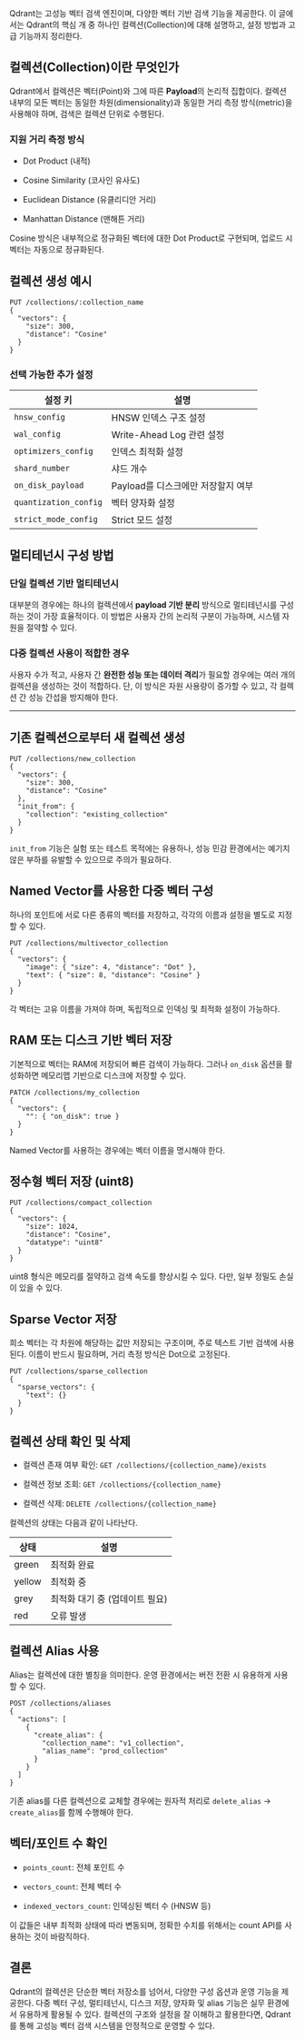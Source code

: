 
Qdrant는 고성능 벡터 검색 엔진이며, 다양한 벡터 기반 검색 기능을 제공한다. 이 글에서는 Qdrant의 핵심 개 중 하나인 컬렉션(Collection)에 대해 설명하고, 설정 방법과 고급 기능까지 정리한다.


## 컬렉션(Collection)이란 무엇인가

Qdrant에서 컬렉션은 벡터(Point)와 그에 따른 **Payload**의 논리적 집합이다. 컬렉션 내부의 모든 벡터는 동일한 차원(dimensionality)과 동일한 거리 측정 방식(metric)을 사용해야 하며, 검색은 컬렉션 단위로 수행된다.

### 지원 거리 측정 방식

- Dot Product (내적)
    
- Cosine Similarity (코사인 유사도)
    
- Euclidean Distance (유클리디안 거리)
    
- Manhattan Distance (맨해튼 거리)
    

Cosine 방식은 내부적으로 정규화된 벡터에 대한 Dot Product로 구현되며, 업로드 시 벡터는 자동으로 정규화된다.


## 컬렉션 생성 예시

```http
PUT /collections/:collection_name
{
  "vectors": {
    "size": 300,
    "distance": "Cosine"
  }
}
```

### 선택 가능한 추가 설정

|설정 키|설명|
|---|---|
|`hnsw_config`|HNSW 인덱스 구조 설정|
|`wal_config`|Write-Ahead Log 관련 설정|
|`optimizers_config`|인덱스 최적화 설정|
|`shard_number`|샤드 개수|
|`on_disk_payload`|Payload를 디스크에만 저장할지 여부|
|`quantization_config`|벡터 양자화 설정|
|`strict_mode_config`|Strict 모드 설정|


## 멀티테넌시 구성 방법

### 단일 컬렉션 기반 멀티테넌시

대부분의 경우에는 하나의 컬렉션에서 **payload 기반 분리** 방식으로 멀티테넌시를 구성하는 것이 가장 효율적이다. 이 방법은 사용자 간의 논리적 구분이 가능하며, 시스템 자원을 절약할 수 있다.

### 다중 컬렉션 사용이 적합한 경우

사용자 수가 적고, 사용자 간 **완전한 성능 또는 데이터 격리**가 필요할 경우에는 여러 개의 컬렉션을 생성하는 것이 적합하다. 단, 이 방식은 자원 사용량이 증가할 수 있고, 각 컬렉션 간 성능 간섭을 방지해야 한다.

---

## 기존 컬렉션으로부터 새 컬렉션 생성

```http
PUT /collections/new_collection
{
  "vectors": {
    "size": 300,
    "distance": "Cosine"
  },
  "init_from": {
    "collection": "existing_collection"
  }
}
```

`init_from` 기능은 실험 또는 테스트 목적에는 유용하나, 성능 민감 환경에서는 예기치 않은 부하를 유발할 수 있으므로 주의가 필요하다.


## Named Vector를 사용한 다중 벡터 구성

하나의 포인트에 서로 다른 종류의 벡터를 저장하고, 각각의 이름과 설정을 별도로 지정할 수 있다.

```http
PUT /collections/multivector_collection
{
  "vectors": {
    "image": { "size": 4, "distance": "Dot" },
    "text": { "size": 8, "distance": "Cosine" }
  }
}
```

각 벡터는 고유 이름을 가져야 하며, 독립적으로 인덱싱 및 최적화 설정이 가능하다.


## RAM 또는 디스크 기반 벡터 저장

기본적으로 벡터는 RAM에 저장되어 빠른 검색이 가능하다. 그러나 `on_disk` 옵션을 활성화하면 메모리맵 기반으로 디스크에 저장할 수 있다.

```http
PATCH /collections/my_collection
{
  "vectors": {
    "": { "on_disk": true }
  }
}
```

Named Vector를 사용하는 경우에는 벡터 이름을 명시해야 한다.


## 정수형 벡터 저장 (uint8)

```http
PUT /collections/compact_collection
{
  "vectors": {
    "size": 1024,
    "distance": "Cosine",
    "datatype": "uint8"
  }
}
```

uint8 형식은 메모리를 절약하고 검색 속도를 향상시킬 수 있다. 다만, 일부 정밀도 손실이 있을 수 있다.


## Sparse Vector 저장

희소 벡터는 각 차원에 해당하는 값만 저장되는 구조이며, 주로 텍스트 기반 검색에 사용된다. 이름이 반드시 필요하며, 거리 측정 방식은 Dot으로 고정된다.

```http
PUT /collections/sparse_collection
{
  "sparse_vectors": {
    "text": {}
  }
}
```


## 컬렉션 상태 확인 및 삭제

- 컬렉션 존재 여부 확인: `GET /collections/{collection_name}/exists`
    
- 컬렉션 정보 조회: `GET /collections/{collection_name}`
    
- 컬렉션 삭제: `DELETE /collections/{collection_name}`
    

컬렉션의 상태는 다음과 같이 나타난다.

|상태|설명|
|---|---|
|green|최적화 완료|
|yellow|최적화 중|
|grey|최적화 대기 중 (업데이트 필요)|
|red|오류 발생|


## 컬렉션 Alias 사용

Alias는 컬렉션에 대한 별칭을 의미한다. 운영 환경에서는 버전 전환 시 유용하게 사용할 수 있다.

```http
POST /collections/aliases
{
  "actions": [
    {
      "create_alias": {
        "collection_name": "v1_collection",
        "alias_name": "prod_collection"
      }
    }
  ]
}
```

기존 alias를 다른 컬렉션으로 교체할 경우에는 원자적 처리로 `delete_alias` → `create_alias`를 함께 수행해야 한다.


## 벡터/포인트 수 확인

- `points_count`: 전체 포인트 수
    
- `vectors_count`: 전체 벡터 수
    
- `indexed_vectors_count`: 인덱싱된 벡터 수 (HNSW 등)
    

이 값들은 내부 최적화 상태에 따라 변동되며, 정확한 수치를 위해서는 count API를 사용하는 것이 바람직하다.


## 결론

Qdrant의 컬렉션은 단순한 벡터 저장소를 넘어서, 다양한 구성 옵션과 운영 기능을 제공한다. 다중 벡터 구성, 멀티테넌시, 디스크 저장, 양자화 및 alias 기능은 실무 환경에서 유용하게 활용될 수 있다. 컬렉션의 구조와 설정을 잘 이해하고 활용한다면, Qdrant를 통해 고성능 벡터 검색 시스템을 안정적으로 운영할 수 있다.